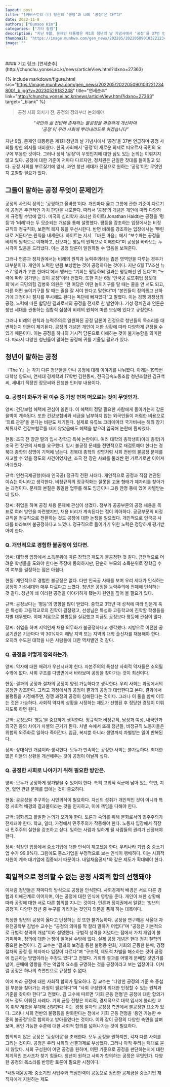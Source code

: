 ```yaml
---
layout: post
title: "[커버스토리-①] 당신의 ‘공정’과 나의 ‘공정’은 다르다"
date: 2022-11-8
authors: ["Bumsoo Kim"]
categories: ["기타 칼럼"]
description: "지난 9월, 문재인 대통령은 제1회 청년의 날 기념사에서 ‘공정’을 37번 언급하며 공정 사회를 향한 의지를 내비쳤다. 한국 사회에서 ‘공정’이 새로운 의제로 떠오르자 국민의 요구에 부응한 것이다."
thumbnail: "https://image.munhwa.com/gen_news/202205/2022050901032212348001_b.jpg?v=20230529182248"
image: ""
---
```


<br>
#### 기고 링크: [연세춘추](http://chunchu.yonsei.ac.kr/news/articleView.html?idxno=27363)

{% include markdown/figure.html src="https://image.munhwa.com/gen_news/202205/2022050901032212348001_b.jpg?v=20230529182248" title="연세춘추" link="http://chunchu.yonsei.ac.kr/news/articleView.html?idxno=27363" target="_blank" %}

> 공정 사회 외치기 전, 공정의 정의부터 논의해야

<center>
<em>
“국민의 삶 전반에 존재하는 불공정을 과감하게 개선하여
<br>
‘공정’이 우리 사회에 뿌리내리도록 하겠습니다”

</em>
</center>
<br>
지난 9월, 문재인 대통령은 제1회 청년의 날 기념사에서 ‘공정’을 37번 언급하며 공정 사회를 향한 의지를 내비쳤다. 한국 사회에서 ‘공정’이 새로운 의제로 떠오르자 국민의 요구에 부응한 것이다. 그러나 정작 ‘공정’이 무엇인지에 대한 심도 있는 논의는 이뤄지지 않고 있다. 공정에 대한 기준이 저마다 다르지만, 정치권은 단일한 잣대를 들이밀고 있다. 공정 사회를 부르짖기에 앞서, 과연 청년 세대가 진정으로 원하는 ‘공정’이란 무엇인지 고찰할 필요가 있다.

## 그들이 말하는 공정 무엇이 문제인가

공정의 사전적 정의는 ‘공평하고 올바름’이다. 개인마다 옳고 그름에 관한 기준이 다르기에 공정은 주관적인 가치 판단을 내포한다. 따라서 ‘공정’의 개념은 개인에 따라 다양하게 규정될 수밖에 없다. 미국의 심리학자 조너선 하이트(Jonathan Haidt)는 공정을 ‘평등’과 ‘비례’라는 두 모순되는 개념을 통해 설명했다. 평등을 강조하는 입장에서는 비정규직의 정규직화, 보편적 복지 등을 우선시한다. 반면 비례를 강조하는 입장에서는 ‘뿌린 대로 거둔다’는 원칙을 내세운다. 하이트는 저서 『바른 마음』에서 “보수파는 공정을 비례의 원칙으로 이해하고, 진보파는 평등의 원칙으로 이해한다”며 공정을 바라보는 두 시각이 있음을 드러냈다. 이는 공정 담론이 일원화될 수 없음을 보여준다.

그러나 언론과 정치권에서는 비례의 원칙과 능력주의라는 좁은 영역만을 다루는 경우가 대부분이다. 개인이 노력한 만큼 보상받는 것이 공정하다는 것이다. 지난 6월 TV조선 뉴스7 ‘앵커가 고른 한마디’에서 앵커는 “기회는 평등하되 결과는 평등해선 안 된다”며 “노력에 따라 평가받는 것이 공정”이라 전했다. 또한 지난 6월 ‘인국공 로또취업 성토대회’에서 국민의힘 김병욱 의원은 “현 여당은 어떤 놀이기구를 탈 때는 줄을 안 서도 되고, 다른 어떤 놀이기구를 탈 때는 줄을 잘 서야 한다고 말한다”며 “본인들이 정의롭고 선하기에 과정이나 절차를 무시해도 된다는 독단에 빠져있다”고 말했다. 이는 경쟁 과정상의 공정, 노력에 따른 합당한 결과로서의 공정을 전제로 한 발언이다. 기성 정치권과 언론은 청년 세대를 관통하는 집합적 심성이 비례의 원칙에 따른 보상에 있다고 규정한다.

그러나 비례의 원칙과 능력주의로 일원화된 공정 담론이 진정으로 청년들의 목소리를 대변하는지 의문이 제기된다. 공정의 개념은 개인이 처한 상황에 따라 다양하게 규정될 수 있기 때문이다. 이는 공정을 하나의 거시적 담론으로 이해하는 것이 불가능함을 의미한다. 따라서 다양한 청년들이 말하는 공정에 귀를 기울일 필요가 있다.

## 청년이 말하는 공정

『The Y』는 각기 다른 청년들을 만나 공정에 대해 이야기를 나눠봤다. 아래는 19학번 대학생 양모씨, 연세대 경제학과 17학번 김현동씨, 전국금속노동조합 청년조합원 김규백씨, 새내기 직장인 장모씨와 진행한 인터뷰 내용이다.

### Q. 공정이 화두가 된 이슈 중 가장 먼저 떠오르는 것이 무엇인가.

양씨: 건강보험 혜택에 관심이 쏠린다. 이 혜택이 정말 필요한 사람에게 돌아가는지 갑론을박이 계속된다. 또한 건강보험비와 세금을 납부하지 않는 외국인들이 저렴한 비용으로 ‘의료 관광’을 온다는 비판도 제기된다. 실제로 유튜브 크리에이터 국가비씨는 해외 장기체류자로 건강보험료를 내지 않았음에도 혜택을 받으려 입국해 논란에 휩싸였다.

현동: 조국 전 장관 딸의 입시·장학금 특혜 논란이다. 여러 대학의 총학생회(아래 총학)가 조국 전 장관의 사퇴를 요구했다. 입시 불공정 문제를 전면적으로 재검토해야 한다는 경북대 총학의 성명이 기억에 남는다. 경북대 총학의 성명처럼 사회 전반의 불공정 문제를 재고할 수 있을 정도의 사건이었지만, 조국 전 장관 사퇴를 둘러싼 편 가르기로만 이어져 아쉬웠다.

규백: 인천국제공항(아래 인국공) 정규직 전환 사태다. 개인적으로 공정과 직접 연관된 이슈는 아니라고 생각한다. 비정규직의 정규직화는 잘못된 고용 형태가 제자리를 찾아가는 과정이다. 문제의 본질은 동일한 업무를 해도 임금이나 고용 안정 등에 있어 차별받는 데 있다.

장씨: 취업을 하며 공정 채용 문제에 관심이 생겼다. 정부가 공공부문의 공정 채용을 목표로 여러 방안을 마련했지만, 채용 비리가 계속된다는 점이 의아하다. 공공부문의 비정규직을 정규직으로 전환하는 것도 공정에 대한 논쟁을 일으켰다. 개인적으로 인국공 사태를 바라보며 불공정하다고 느꼈다. 정규직으로 들어가기 위한 노력은 정당하게 평가받아야 한다.

### Q. 개인적으로 경험한 불공정이 있다면.

양씨: 대학생 입장에서 소득분위에 따른 장학금 제도가 불공정한 것 같다. 금전적으로 어려운 학생들을 도와야 한다는 주장에 동의하지만, 단순히 부모의 소득분위로 장학금 수여 여부를 결정하는 점은 아쉽다.

현동: 개인적으로 경험한 불공정은 없다. 다만 인국공 사태를 보며 우리 세대가 인식하는 공정이 기성세대와 매우 다르다고 느꼈다. 청년은 공정을 능력주의에 전제해 인식하는 것 같다. 청년이 왜 이러한 공정을 이야기하게 됐는지 원인을 짚어 볼 필요가 있다.

규백: 공정보다는 ‘평등’의 영향을 많이 받았다. 중학교 3학년 때 성적에 따라 인문계 혹은 특성화 고등학교로의 진학이 결정됐고, 선생님은 특성화 고등학교에 진학할 학생들을 차별 대우했다. 이때 처음으로 불평등을 실감했고 지금도 공정보다 평등에 관심이 많다.

장씨: 취업을 하며 지역인재 채용 의무화가 불공정하다고 생각했다. 지방으로 이전한 공공기관은 기관마다 약 30%까지 해당 지역 또는 지역의 대학 출신자를 채용해야 한다. 오히려 수도권 대학을 나온 사람들에 대한 역차별인 것 같다.

### Q. 공정을 어떻게 정의하는가.

양씨: 약자에 대한 배려가 우선시돼야 한다. 자본주의의 특성상 사회적 약자들은 소외될 수밖에 없다. 사회 구조를 다방면에서 바라보며 공정을 찾아가는 것이 최선이다.

현동: 결과의 공정과 절차의 공정이 양립 가능하다고 생각한다. 우리 사회는 과정에서의 공정만 강조한다. 그리고 과정에서의 공정이 결과의 공정과 대립한다고 본다. 결과에서 불평등을 시정해주면, 경쟁 과정의 공정이 침해된다는 것이다. 그러나 이 둘을 함께 이루는 것은 가능하다. 사회적 약자의 상황을 시정하는 제도가 선행된 후 정당한 경쟁이 이뤄지도록 하면 된다.

규백: 공정보다 ‘평등’을 중요하게 생각한다. 정규직과 비정규직, 남성과 여성, 내국인과 외국인 등의 차이가 차별의 근거가 된다. 차별 속에서 또래 청년들, 비정규직 노동자들은 위험의 외주화로 일하다 죽어간다. 임금, 복지뿐 아니라 생명까지 차별받는 일이 반복된다.

장씨: 상대적인 개념이라 생각한다. 모두가 만족하는 공정한 사회는 불가능하다. 최대한 많은 이들의 상황을 개선해주는 것이 공정이 아닐까 싶다.

### Q. 공정한 사회로 나아가기 위해 필요한 방안은.

양씨: 모두가 공정하게 평가받을 수 있어야 한다. 특히 고위직 직군에 남아 있는 학연, 지연, 혈연 관련 문제를 없애는 것이 중요하다.

현동: 공공성을 추구하는 시민의식이 필요하다. 자신의 성취가 개인적인 것이 아니라 특정 사회적 배경의 결과물이라는 것을 인지하고, 이에 책임을 다해야 한다.

규백: 평화롭고 활발한 논의가 오가야 한다. 토론과 숙의를 위해 문화로서의 민주주의가 전제돼야 한다. 학교, 일터, 가정에서 민주주의가 작동해야 한다. 노동자 입장에서 직장 내 민주주의 실현을 강조하고 싶다. 일하는 사람과 일하게 될 사람들의 권리가 신장돼야 한다.

장씨: 직장인 입장에서 중소기업에 대한 인식이 제고됐음 한다. 우리나라 기업 중 중소기업 수가 99.9%다. 그럼에도 중소기업을 부정적으로 보는 인식이 팽배하다. 이는 사회적 자원이 계속 대기업에 집중되기 때문이다. 내일채움공제\*와 같은 제도가 확대돼야 한다.

## 획일적으로 정의할 수 없는 공정 사회적 합의 선행돼야

이처럼 청년들은 저마다의 방식으로 공정을 인식한다. 사회경제적 배경은 서로 다른 경험과 이해관계로 이어지며, 이는 공정에 대한 인식에 영향을 준다. 개인이 처한 상황에 따라 공정에 대한 서로 다른 함의를 지니는 것이다. 언론과 정치권에서 일컫는 ‘청년의 공정’이 다양한 청년 중 누구를 가리키는 것인지 의문을 품게 하는 대목이다.

특정한 청년의 공정이 옳다고 단정하는 것 또한 불가능하다. 공정을 연구해온 서울대 자유전공학부 김범수 교수는 “공정의 의미를 딱 잘라 말하기 어렵다”며 “공정은 기본적으로 규범적 성격의 개념”이라 설명했다. 규범적 성격을 지녔다는 점에서 가치 개입이 불가피하며, 정의에 대한 논쟁이 일어날 수밖에 없다. 실제 공정 개념은 현대 정치 철학의 중요한 논점이다. 김 교수는 “결과의 보정을 통한 불평등 완화, 기회의 균등한 분배, 경쟁 절차의 공정 등 학자마다 입장이 다르다”며 “구조적, 제도적 차별을 해소하는 것이 공정에 접근하는 방법이라는 주장도 있다”고 전했다. 기회와 결과를 어떻게 분배할 것인가를 넘어, 분배에 영향을 주는 억압적 요소를 규명하는 것을 공정이라고 보는 입장이다. 이처럼 공정은 하나의 측면만으로 규정할 수 없다.

이에 따라 공정에 대한 사회적 합의가 필요하다. 김 교수는 “다양한 공정의 기준 속 중첩된 부분을 찾아가는 과정이 필요하다”며 “사회 구성원이 최대한 인정할 수 있는 원칙과 기준을 찾아야 한다”고 전했다. 김 교수에 따르면 ‘기회 균등 전형’은 공정에 대한 합의가 어느 정도 이뤄진 사례다. 기회 균등 전형은 지리적, 경제적으로 대학 입시에 불리한 교육 취약 계층을 우대해 선발한다. 이는 경쟁 절차의 공정성 측면에서 불공정한 요소가 있다. 그러나 사회 전반의 불평등을 완화한다는 점에서 기회 균등 전형을 ‘용인 가능한 수준의 불공정’으로 합의하고 받아들였다는 것이다. 이와 같이 공정의 다양한 측면을 살펴보며, 용인 가능한 수준에 대한 사회적 합의를 넓혀나가는 것이 필요하다.

합의되지 않은 공정은 ‘동상이몽’을 초래한다. 모두 공정을 원하지만, 각자 다른 사회를 그리는 것이다. 공정은 우리 사회의 선결과제로 부상했다. 그러나 아직 우리는 제대로 묻지 않았다. 사회 구성원이 어떤 공정을 원하며, 어떤 기준으로 공정을 판단하는지에 대한 체계적인 조사조차 찾기 힘들다. 청년이 원하고 사회가 합의하는 공정은 무엇인가. 다양한 공정의 목소리를 반영한 토론이 필요한 시점이다.

\*내일채움공제: 중소기업 사업주와 핵심인력이 공동으로 정립한 공제금을 중소기업 재직자에게 지원하는 제도

<br>
